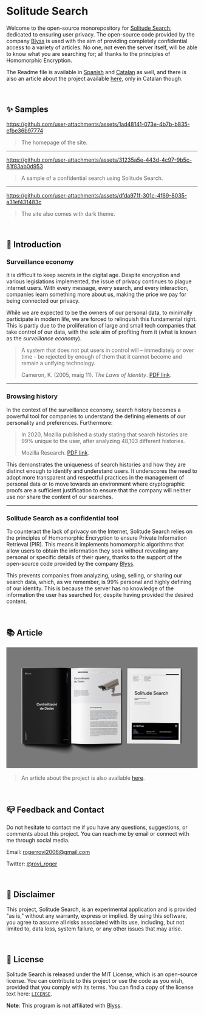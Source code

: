 [website]: https://incognitodb.com
[blyss]: https://github.com/blyssprivacy
[article]: https://github.com/Gasofa06/Treball-de-Recerca/tree/main/[PDF]/article.ca.pdf

# Solitude Search

Welcome to the open-source monorepository for [Solitude Search][website], dedicated to ensuring user privacy. The open-source code provided by the company [Blyss][blyss] is used with the aim of providing completely confidential access to a variety of articles. No one, not even the server itself, will be able to know what you are searching for; all thanks to the principles of Homomorphic Encryption.

The Readme file is available in [Spanish]() and [Catalan]() as well, and there is also an article about the project available [here][article], only in Catalan though.

<br />

## :sparkles: Samples

https://github.com/user-attachments/assets/1ad48141-073e-4b7b-b835-efbe36b97774

> The homepage of the site.

---

https://github.com/user-attachments/assets/31235a5e-443d-4c97-9b5c-81f83ab0d953

> A sample of a confidential search using Solitude Search.

---

https://github.com/user-attachments/assets/dfda971f-301c-4f69-8035-a31ef431483c

> The site also comes with dark theme.

<br />

## :dart: Introduction

### Surveillance economy
It is difficult to keep secrets in the digital age. Despite encryption and various legislations implemented, the issue of privacy continues to plague internet users. With every message, every search, and every interaction, companies learn something more about us, making the price we pay for being connected our privacy.

While we are expected to be the owners of our personal data, to minimally participate in modern life, we are forced to relinquish this fundamental right. This is partly due to the proliferation of large and small tech companies that take control of our data, with the sole aim of profiting from it (what is known as the _surveillance economy_).

> A system that does not put users in control will – immediately or over time - be rejected by enough of them that it cannot become and remain a unifying technology. 
>
> Cameron, K. (2005, maig 11). _The Laws of Identity_. [PDF link](https://www.identityblog.com/stories/2005/05/13/TheLawsOfIdentity.pdf).

---

### Browsing history

In the context of the surveillance economy, search history becomes a powerful tool for companies to understand the defining elements of our personality and preferences. Furthermore:

> In 2020, Mozilla published a study stating that search histories are 99% unique to the user, after analyzing 48,103 different histories.
>
> Mozilla Research. [PDF link](https://www.usenix.org/system/files/soups2020-bird.pdf).

This demonstrates the uniqueness of search histories and how they are distinct enough to identify and understand users. It underscores the need to adopt more transparent and respectful practices in the management of personal data or to move towards an environment where cryptographic proofs are a sufficient justification to ensure that the company will neither use nor share the content of our searches.

---

### Solitude Search as a confidential tool

To counteract the lack of privacy on the Internet, Solitude Search relies on the principles of Homomorphic Encryption to ensure Private Information Retrieval (PIR). This means it implements homomorphic algorithms that allow users to obtain the information they seek without revealing any personal or specific details of their query, thanks to the support of the open-source code provided by the company [Blyss][blyss].

This prevents companies from analyzing, using, selling, or sharing our search data, which, as we remember, is 99% personal and highly defining of our identity. This is because the server has no knowledge of the information the user has searched for, despite having provided the desired content.

<br />

## :books: Article

![](https://github.com/Gasofa06/Treball-de-Recerca/blob/main/mockup/sample-magazine.jpg)

> An article about the project is also available [here][article].

<br />

## :mailbox_closed: Feedback and Contact

Do not hesitate to contact me if you have any questions, suggestions, or comments about this project. You can reach me by email or connect with me through social media.

Email: [rogerrovi2006@gmail.com](mailto:rogerrovi2006@gmail.com)

Twitter: [@rovi_roger](https://twitter.com/rovi_roger)

<br />

## :triangular_flag_on_post: Disclaimer

This project, Solitude Search, is an experimental application and is provided "as is," without any warranty, express or implied. By using this software, you agree to assume all risks associated with its use, including, but not limited to, data loss, system failure, or any other issues that may arise.

<br />

## :page_with_curl: License

Solitude Search is released under the MIT License, which is an open-source license. You can contribute to this project or use the code as you wish, provided that you comply with its terms. You can find a copy of the license text here: [`LICENSE`](https://github.com/Gasofa06/Solitude/blob/main/LICENSE.md).

**Note**: This program is not affiliated with [Blyss][blyss].
